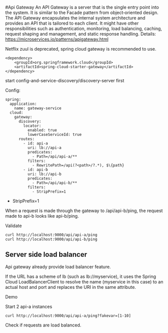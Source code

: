 #Api Gateway
An API Gateway is a server that is the single entry point into the system. It is similar to the Facade pattern from object‑oriented design. The API Gateway encapsulates the internal system architecture and provides an API that is tailored to each client. It might have other responsibilities such as authentication, monitoring, load balancing, caching, request shaping and management, and static response handling.
Details: https://microservices.io/patterns/apigateway.html


Netflix zuul is deprecated, spring cloud gateway is recommended to use.

    <dependency>
	    <groupId>org.springframework.cloud</groupId>
	    <artifactId>spring-cloud-starter-gateway</artifactId>
    </dependency>

start config-and-service-discovery/discovery-server first


Config:

    spring:
      application:
        name: gateway-service
      cloud:
        gateway:
          discovery:
            locator:
              enabled: true
              lowerCaseServiceId: true
          routes:
            - id: api-a
              uri: lb://api-a
              predicates:
                - Path=/api/api-a/**
              filters:
                - RewritePath=/api(?<path>/?.*), $\{path}
            - id: api-b
              uri: lb://api-b
              predicates:
                - Path=/api/api-b/**
              filters:
                - StripPrefix=1

* StripPrefix=1

When a request is made through the gateway to /api/api-b/ping, 
the request made to api-b looks like api-b/ping.

Validate

    curl http://localhost:9000/api/api-a/ping
    curl http://localhost:9000/api/api-b/ping

## Server side load balancer
Api gateway already provide load balancer feature. 

If the URL has a scheme of lb (such as lb://myservice), it uses the Spring Cloud LoadBalancerClient to resolve the name (myservice in this case) to an actual host and port and replaces the URI in the same attribute. 

Demo

Start 2 api-a instances

    curl http://localhost:9000/api/api-a/ping?fakevar=[1-10]

Check if requests are load balanced.